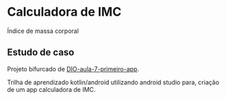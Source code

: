 # Calculadora de IMC

Índice de massa corporal

## Estudo de caso

Projeto bifurcado de [DIO-aula-7-primeiro-app](https://github.com/baiana/DIO-aula-7-primeiro-app).

Trilha de aprendizado kotlin/android utilizando android studio para, criação de um app calculadora de IMC.